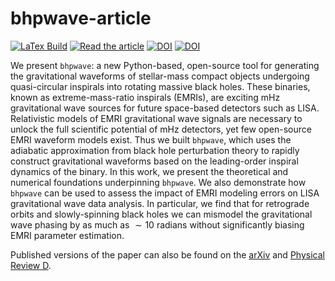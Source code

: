 # bhpwave-article 
[![LaTex Build](https://github.com/znasipak/bhpwave-article/actions/workflows/compile-release.yml/badge.svg)](https://github.com/znasipak/bhpwave-article/actions/workflows/compile-release.yml/badge.svg) 
[![Read the article](https://img.shields.io/badge/PDF-latest-blue.svg?style=flat)](https://github.com/znasipak/bhpwave-article/raw/gh-action-result/pdflatex/ms.pdf)
[![DOI](https://img.shields.io/badge/arXiv-2310.19706-B31B1B)](https://doi.org/10.48550/arXiv.2310.19706)
[![DOI](https://img.shields.io/badge/PhysRevD-109.044020-purple)]([https://doi.org/10.48550/arXiv.2310.19706](https://doi.org/10.1103/PhysRevD.109.044020))

We present `bhpwave`: a new Python-based, open-source tool for generating the gravitational waveforms of stellar-mass compact objects undergoing quasi-circular inspirals into rotating massive black holes. These binaries, known as extreme-mass-ratio inspirals (EMRIs), are exciting mHz gravitational wave sources for future space-based detectors such as LISA. Relativistic models of EMRI gravitational wave signals are necessary to unlock the full scientific potential of mHz detectors, yet few open-source EMRI waveform models exist. Thus we built `bhpwave`, which uses the adiabatic approximation from black hole perturbation theory to rapidly construct gravitational waveforms based on the leading-order inspiral dynamics of the binary. In this work, we present the theoretical and numerical foundations underpinning `bhpwave`. We also demonstrate how `bhpwave` can be used to assess the impact of EMRI modeling errors on LISA gravitational wave data analysis. In particular, we find that for retrograde orbits and slowly-spinning black holes we can mismodel the gravitational wave phasing by as much as $\sim 10$ radians without significantly biasing EMRI parameter estimation.

Published versions of the paper can also be found on the [arXiv](https://doi.org/10.48550/arXiv.2310.19706) and [Physical Review D](https://doi.org/10.1103/PhysRevD.109.044020).
